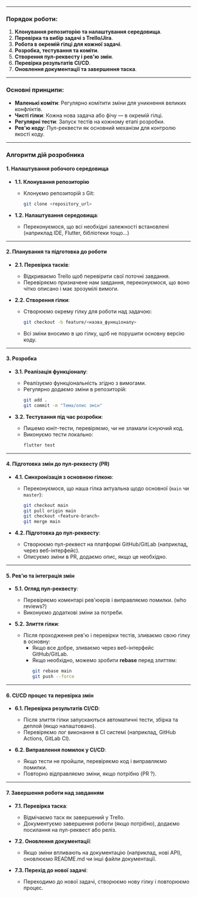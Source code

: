 
---

### Порядок роботи:

1. **Клонування репозиторію та налаштування середовища**.
2. **Перевірка та вибір задачі з Trello/Jira**.
3. **Робота в окремій гілці для кожної задачі**.
4. **Розробка, тестування та коміти**.
5. **Створення пул-реквесту і рев'ю змін**.
6. **Перевірка результатів CI/CD**.
7. **Оновлення документації та завершення таска**.

---

### Основні принципи:
- **Маленькі коміти**: Регулярно комітити зміни для уникнення великих конфліктів.
- **Чисті гілки**: Кожна нова задача або фічу — в окремій гілці.
- **Регулярні тести**: Запуск тестів на кожному етапі розробки.
- **Рев'ю коду**: Пул-реквести як основний механізм для контролю якості коду.

---

### Алгоритм дій розробника

#### 1. **Налаштування робочого середовища**
   - **1.1. Клонування репозиторію**
     - Клонуємо репозиторій з Git:
       ```bash
       git clone <repository_url>
       ```

   - **1.2. Налаштування середовища**:
     - Переконуємося, що всі необхідні залежності встановлені (наприклад IDE, Flutter, бібліотеки тощо...)

---

#### 2. **Планування та підготовка до роботи**
   - **2.1. Перевірка тасків**:
     - Відкриваємо Trello щоб перевірити свої поточні завдання.
     - Перевіряємо призначене нам завдання, переконуємося, що воно чітко описано і має зрозумілі вимоги.

   - **2.2. Створення гілки**:
     - Створюємо окрему гілку для роботи над задачою:
       ```bash
       git checkout -b feature/<назва_функціоналу>
       ```
     - Всі зміни вносимо в цю гілку, щоб не порушити основну версію коду.

---

#### 3. **Розробка**
   - **3.1. Реалізація функціоналу**:
     - Реалізуємо функціональність згідно з вимогами.
     - Регулярно додаємо зміни в репозиторій:
       ```bash
       git add .
       git commit -m "Тема/опис змін"
       ```

   - **3.2. Тестування під час розробки**:
     - Пишемо юніт-тести, перевіряємо, чи не зламали існуючий код.
     - Виконуємо тести локально:
       ```bash
       flutter test
       ```

---

#### 4. **Підготовка змін до пул-реквесту (PR)**
   - **4.1. Синхронізація з основною гілкою**:
     - Переконуємося, що наша гілка актуальна щодо основної (`main` чи `master`):
       ```bash
       git checkout main
       git pull origin main
       git checkout <feature-branch>
       git merge main
       ```

   - **4.2. Підготовка до пул-реквесту**:
     - Створюємо пул-реквест на платформі GitHub/GitLab (наприклад, через веб-інтерфейс).
     - Описуємо зміни в PR, додаємо опис, якщо це необхідно.

---

#### 5. **Рев'ю та інтеграція змін**
   - **5.1. Огляд пул-реквесту**:
     - Перевіряємо коментарі рев'юерів і виправляємо помилки. (who reviews?)
     - Виконуємо додаткові зміни за потреби.

   - **5.2. Злиття гілки**:
     - Після проходження рев'ю і перевірки тестів, зливаємо свою гілку в основну:
       - Якщо все добре, зливаємо через веб-інтерфейс GitHub/GitLab.
       - Якщо необхідно, можемо зробити **rebase** перед злиттям:
         ```bash
         git rebase main
         git push --force
         ```

---

#### 6. **CI/CD процес та перевірка змін**
   - **6.1. Перевірка результатів CI/CD**:
     - Після злиття гілки запускаються автоматичні тести, збірка та деплой (якщо налаштовано).
     - Перевіряємо лог виконання в CI системі (наприклад, GitHub Actions, GitLab CI).

   - **6.2. Виправлення помилок у CI/CD**:
     - Якщо тести не пройшли, перевіряємо код і виправляємо помилки.
     - Повторно відправляємо зміни, якщо потрібно (PR ?).

---

#### 7. **Завершення роботи над завданням**
   - **7.1. Перевірка таска**:
     - Відмічаємо таск як завершений у Trello.
     - Документуємо завершення роботи (якщо потрібно), додаємо посилання на пул-реквест або реліз.

   - **7.2. Оновлення документації**:
     - Якщо зміни впливають на документацію (наприклад, нові API), оновлюємо README.md чи інші файли документації.

   - **7.3. Перехід до нової задачі**:
     - Переходимо до нової задачі, створюємо нову гілку і повторюємо процес.
